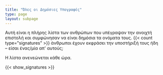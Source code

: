 ```yaml
---
title: "Όλες οι Δημόσιες Υπογραφές"
type: page
layout: subpage
---
```


Αυτή είναι η πλήρης λίστα των ανθρώπων που υπέγραψαν την ανοιχτή επιστολή και συμφώνησαν να είναι δημόσια τα ονόματα τους. {{< count type="signatures" >}} άνθρωποι έχουν εκφράσει την υποστήριξή τους ήδη – είσαι ένας/μία απ' αυτούς;

Η λίστα ανενεώνεται κάθε ώρα.

{{< show_signatures >}}

